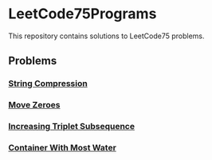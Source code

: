 # LeetCode75Programs

This repository contains solutions to LeetCode75 problems.

## Problems

### [String Compression](https://leetcode.com/problems/string-compression/)

### [Move Zeroes](https://leetcode.com/problems/move-zeroes/)

### [Increasing Triplet Subsequence](https://leetcode.com/problems/increasing-triplet-subsequence/)

### [Container With Most Water](https://leetcode.com/problems/container-with-most-water/)
